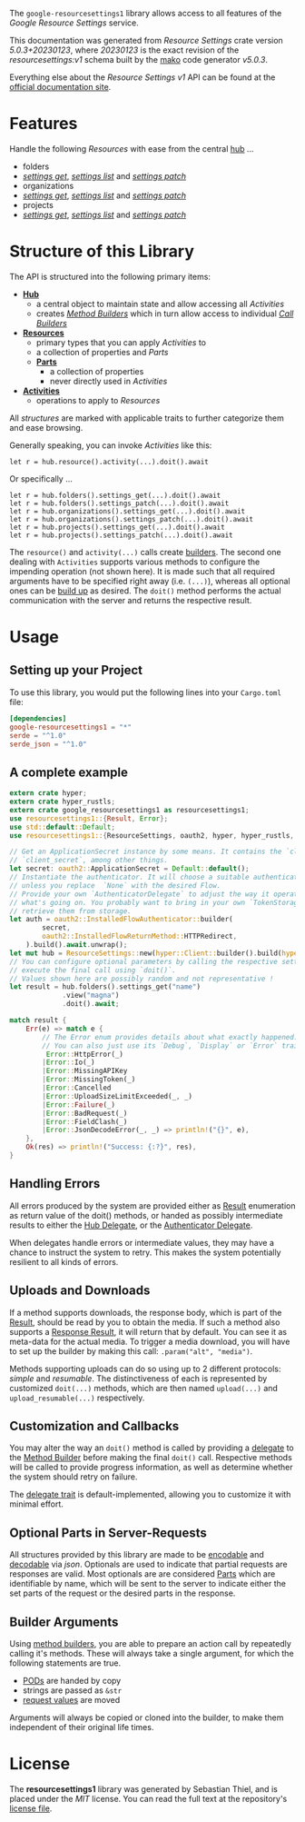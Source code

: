<!---
DO NOT EDIT !
This file was generated automatically from 'src/generator/templates/api/README.md.mako'
DO NOT EDIT !
-->
The `google-resourcesettings1` library allows access to all features of the *Google Resource Settings* service.

This documentation was generated from *Resource Settings* crate version *5.0.3+20230123*, where *20230123* is the exact revision of the *resourcesettings:v1* schema built by the [mako](http://www.makotemplates.org/) code generator *v5.0.3*.

Everything else about the *Resource Settings* *v1* API can be found at the
[official documentation site](https://cloud.google.com/resource-manager/docs/resource-settings/overview).
# Features

Handle the following *Resources* with ease from the central [hub](https://docs.rs/google-resourcesettings1/5.0.3+20230123/google_resourcesettings1/ResourceSettings) ...

* folders
 * [*settings get*](https://docs.rs/google-resourcesettings1/5.0.3+20230123/google_resourcesettings1/api::FolderSettingGetCall), [*settings list*](https://docs.rs/google-resourcesettings1/5.0.3+20230123/google_resourcesettings1/api::FolderSettingListCall) and [*settings patch*](https://docs.rs/google-resourcesettings1/5.0.3+20230123/google_resourcesettings1/api::FolderSettingPatchCall)
* organizations
 * [*settings get*](https://docs.rs/google-resourcesettings1/5.0.3+20230123/google_resourcesettings1/api::OrganizationSettingGetCall), [*settings list*](https://docs.rs/google-resourcesettings1/5.0.3+20230123/google_resourcesettings1/api::OrganizationSettingListCall) and [*settings patch*](https://docs.rs/google-resourcesettings1/5.0.3+20230123/google_resourcesettings1/api::OrganizationSettingPatchCall)
* projects
 * [*settings get*](https://docs.rs/google-resourcesettings1/5.0.3+20230123/google_resourcesettings1/api::ProjectSettingGetCall), [*settings list*](https://docs.rs/google-resourcesettings1/5.0.3+20230123/google_resourcesettings1/api::ProjectSettingListCall) and [*settings patch*](https://docs.rs/google-resourcesettings1/5.0.3+20230123/google_resourcesettings1/api::ProjectSettingPatchCall)




# Structure of this Library

The API is structured into the following primary items:

* **[Hub](https://docs.rs/google-resourcesettings1/5.0.3+20230123/google_resourcesettings1/ResourceSettings)**
    * a central object to maintain state and allow accessing all *Activities*
    * creates [*Method Builders*](https://docs.rs/google-resourcesettings1/5.0.3+20230123/google_resourcesettings1/client::MethodsBuilder) which in turn
      allow access to individual [*Call Builders*](https://docs.rs/google-resourcesettings1/5.0.3+20230123/google_resourcesettings1/client::CallBuilder)
* **[Resources](https://docs.rs/google-resourcesettings1/5.0.3+20230123/google_resourcesettings1/client::Resource)**
    * primary types that you can apply *Activities* to
    * a collection of properties and *Parts*
    * **[Parts](https://docs.rs/google-resourcesettings1/5.0.3+20230123/google_resourcesettings1/client::Part)**
        * a collection of properties
        * never directly used in *Activities*
* **[Activities](https://docs.rs/google-resourcesettings1/5.0.3+20230123/google_resourcesettings1/client::CallBuilder)**
    * operations to apply to *Resources*

All *structures* are marked with applicable traits to further categorize them and ease browsing.

Generally speaking, you can invoke *Activities* like this:

```Rust,ignore
let r = hub.resource().activity(...).doit().await
```

Or specifically ...

```ignore
let r = hub.folders().settings_get(...).doit().await
let r = hub.folders().settings_patch(...).doit().await
let r = hub.organizations().settings_get(...).doit().await
let r = hub.organizations().settings_patch(...).doit().await
let r = hub.projects().settings_get(...).doit().await
let r = hub.projects().settings_patch(...).doit().await
```

The `resource()` and `activity(...)` calls create [builders][builder-pattern]. The second one dealing with `Activities`
supports various methods to configure the impending operation (not shown here). It is made such that all required arguments have to be
specified right away (i.e. `(...)`), whereas all optional ones can be [build up][builder-pattern] as desired.
The `doit()` method performs the actual communication with the server and returns the respective result.

# Usage

## Setting up your Project

To use this library, you would put the following lines into your `Cargo.toml` file:

```toml
[dependencies]
google-resourcesettings1 = "*"
serde = "^1.0"
serde_json = "^1.0"
```

## A complete example

```Rust
extern crate hyper;
extern crate hyper_rustls;
extern crate google_resourcesettings1 as resourcesettings1;
use resourcesettings1::{Result, Error};
use std::default::Default;
use resourcesettings1::{ResourceSettings, oauth2, hyper, hyper_rustls, chrono, FieldMask};

// Get an ApplicationSecret instance by some means. It contains the `client_id` and
// `client_secret`, among other things.
let secret: oauth2::ApplicationSecret = Default::default();
// Instantiate the authenticator. It will choose a suitable authentication flow for you,
// unless you replace  `None` with the desired Flow.
// Provide your own `AuthenticatorDelegate` to adjust the way it operates and get feedback about
// what's going on. You probably want to bring in your own `TokenStorage` to persist tokens and
// retrieve them from storage.
let auth = oauth2::InstalledFlowAuthenticator::builder(
        secret,
        oauth2::InstalledFlowReturnMethod::HTTPRedirect,
    ).build().await.unwrap();
let mut hub = ResourceSettings::new(hyper::Client::builder().build(hyper_rustls::HttpsConnectorBuilder::new().with_native_roots().https_or_http().enable_http1().build()), auth);
// You can configure optional parameters by calling the respective setters at will, and
// execute the final call using `doit()`.
// Values shown here are possibly random and not representative !
let result = hub.folders().settings_get("name")
             .view("magna")
             .doit().await;

match result {
    Err(e) => match e {
        // The Error enum provides details about what exactly happened.
        // You can also just use its `Debug`, `Display` or `Error` traits
         Error::HttpError(_)
        |Error::Io(_)
        |Error::MissingAPIKey
        |Error::MissingToken(_)
        |Error::Cancelled
        |Error::UploadSizeLimitExceeded(_, _)
        |Error::Failure(_)
        |Error::BadRequest(_)
        |Error::FieldClash(_)
        |Error::JsonDecodeError(_, _) => println!("{}", e),
    },
    Ok(res) => println!("Success: {:?}", res),
}

```
## Handling Errors

All errors produced by the system are provided either as [Result](https://docs.rs/google-resourcesettings1/5.0.3+20230123/google_resourcesettings1/client::Result) enumeration as return value of
the doit() methods, or handed as possibly intermediate results to either the
[Hub Delegate](https://docs.rs/google-resourcesettings1/5.0.3+20230123/google_resourcesettings1/client::Delegate), or the [Authenticator Delegate](https://docs.rs/yup-oauth2/*/yup_oauth2/trait.AuthenticatorDelegate.html).

When delegates handle errors or intermediate values, they may have a chance to instruct the system to retry. This
makes the system potentially resilient to all kinds of errors.

## Uploads and Downloads
If a method supports downloads, the response body, which is part of the [Result](https://docs.rs/google-resourcesettings1/5.0.3+20230123/google_resourcesettings1/client::Result), should be
read by you to obtain the media.
If such a method also supports a [Response Result](https://docs.rs/google-resourcesettings1/5.0.3+20230123/google_resourcesettings1/client::ResponseResult), it will return that by default.
You can see it as meta-data for the actual media. To trigger a media download, you will have to set up the builder by making
this call: `.param("alt", "media")`.

Methods supporting uploads can do so using up to 2 different protocols:
*simple* and *resumable*. The distinctiveness of each is represented by customized
`doit(...)` methods, which are then named `upload(...)` and `upload_resumable(...)` respectively.

## Customization and Callbacks

You may alter the way an `doit()` method is called by providing a [delegate](https://docs.rs/google-resourcesettings1/5.0.3+20230123/google_resourcesettings1/client::Delegate) to the
[Method Builder](https://docs.rs/google-resourcesettings1/5.0.3+20230123/google_resourcesettings1/client::CallBuilder) before making the final `doit()` call.
Respective methods will be called to provide progress information, as well as determine whether the system should
retry on failure.

The [delegate trait](https://docs.rs/google-resourcesettings1/5.0.3+20230123/google_resourcesettings1/client::Delegate) is default-implemented, allowing you to customize it with minimal effort.

## Optional Parts in Server-Requests

All structures provided by this library are made to be [encodable](https://docs.rs/google-resourcesettings1/5.0.3+20230123/google_resourcesettings1/client::RequestValue) and
[decodable](https://docs.rs/google-resourcesettings1/5.0.3+20230123/google_resourcesettings1/client::ResponseResult) via *json*. Optionals are used to indicate that partial requests are responses
are valid.
Most optionals are are considered [Parts](https://docs.rs/google-resourcesettings1/5.0.3+20230123/google_resourcesettings1/client::Part) which are identifiable by name, which will be sent to
the server to indicate either the set parts of the request or the desired parts in the response.

## Builder Arguments

Using [method builders](https://docs.rs/google-resourcesettings1/5.0.3+20230123/google_resourcesettings1/client::CallBuilder), you are able to prepare an action call by repeatedly calling it's methods.
These will always take a single argument, for which the following statements are true.

* [PODs][wiki-pod] are handed by copy
* strings are passed as `&str`
* [request values](https://docs.rs/google-resourcesettings1/5.0.3+20230123/google_resourcesettings1/client::RequestValue) are moved

Arguments will always be copied or cloned into the builder, to make them independent of their original life times.

[wiki-pod]: http://en.wikipedia.org/wiki/Plain_old_data_structure
[builder-pattern]: http://en.wikipedia.org/wiki/Builder_pattern
[google-go-api]: https://github.com/google/google-api-go-client

# License
The **resourcesettings1** library was generated by Sebastian Thiel, and is placed
under the *MIT* license.
You can read the full text at the repository's [license file][repo-license].

[repo-license]: https://github.com/Byron/google-apis-rsblob/main/LICENSE.md

